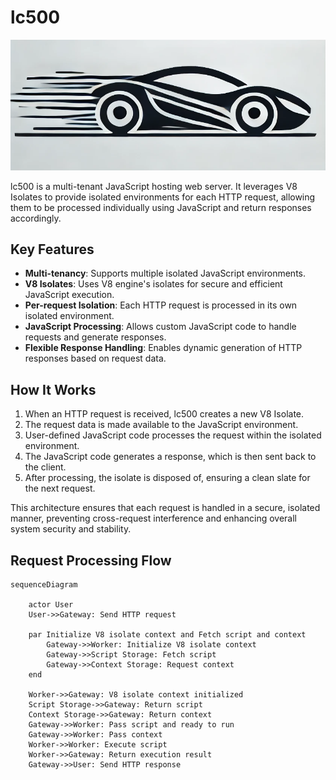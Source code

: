 # lc500

![logo](logo.png)

lc500 is a multi-tenant JavaScript hosting web server. It leverages V8 Isolates to provide isolated environments for each HTTP request, allowing them to be processed individually using JavaScript and return responses accordingly.

## Key Features

- **Multi-tenancy**: Supports multiple isolated JavaScript environments.
- **V8 Isolates**: Uses V8 engine's isolates for secure and efficient JavaScript execution.
- **Per-request Isolation**: Each HTTP request is processed in its own isolated environment.
- **JavaScript Processing**: Allows custom JavaScript code to handle requests and generate responses.
- **Flexible Response Handling**: Enables dynamic generation of HTTP responses based on request data.

## How It Works

1. When an HTTP request is received, lc500 creates a new V8 Isolate.
2. The request data is made available to the JavaScript environment.
3. User-defined JavaScript code processes the request within the isolated environment.
4. The JavaScript code generates a response, which is then sent back to the client.
5. After processing, the isolate is disposed of, ensuring a clean slate for the next request.

This architecture ensures that each request is handled in a secure, isolated manner, preventing cross-request interference and enhancing overall system security and stability.

## Request Processing Flow

```mermaid
sequenceDiagram

    actor User
    User->>Gateway: Send HTTP request

    par Initialize V8 isolate context and Fetch script and context
        Gateway->>Worker: Initialize V8 isolate context
        Gateway->>Script Storage: Fetch script
        Gateway->>Context Storage: Request context
    end

    Worker->>Gateway: V8 isolate context initialized
    Script Storage->>Gateway: Return script
    Context Storage->>Gateway: Return context
    Gateway->>Worker: Pass script and ready to run
    Gateway->>Worker: Pass context
    Worker->>Worker: Execute script
    Worker->>Gateway: Return execution result
    Gateway->>User: Send HTTP response
```

